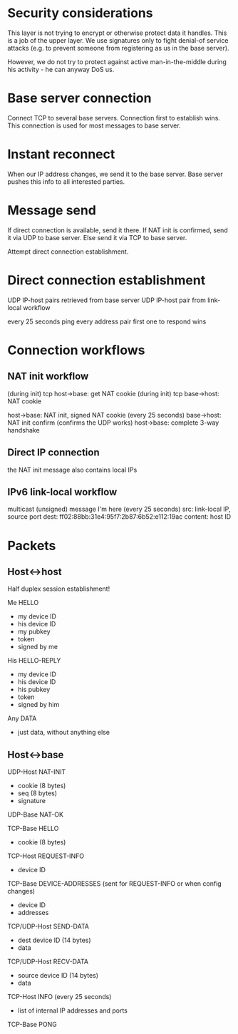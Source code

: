 # Security considerations

This layer is not trying to encrypt or otherwise protect data it handles.
This is a job of the upper layer. We use signatures only to fight denial-of service attacks (e.g. to prevent someone from registering as us in the base server).

However, we do not try to protect against active man-in-the-middle during his activity - he can anyway DoS us.

# Base server connection
Connect TCP to several base servers. Connection first to establish wins.
This connection is used for most messages to base server.

# Instant reconnect
When our IP address changes, we send it to the base server. Base server pushes this info to all interested parties.

# Message send

If direct connection is available, send it there.
If NAT init is confirmed, send it via UDP to base server.
Else send it via TCP to base server.

Attempt direct connection establishment.

# Direct connection establishment
UDP IP-host pairs retrieved from base server
UDP IP-host pair from link-local workflow

every 25 seconds ping every address pair
first one to respond wins

# Connection workflows
## NAT init workflow
(during init) tcp host->base: get NAT cookie
(during init) tcp base->host: NAT cookie

host->base: NAT init, signed NAT cookie (every 25 seconds)
base->host: NAT init confirm (confirms the UDP works)
host->base: complete 3-way handshake

## Direct IP connection
the NAT init message also contains local IPs

## IPv6 link-local workflow
multicast (unsigned) message I'm here (every 25 seconds)
src: link-local IP, source port
dest: ff02:88bb:31e4:95f7:2b87:6b52:e112:19ac
content: host ID

# Packets
## Host<->host

Half duplex session establishment!

Me HELLO
- my device ID
- his device ID
- my pubkey
- token
- signed by me

His HELLO-REPLY
- my device ID
- his device ID
- his pubkey
- token
- signed by him

Any DATA
- just data, without anything else

## Host<->base

UDP-Host NAT-INIT
- cookie (8 bytes)
- seq (8 bytes)
- signature

UDP-Base NAT-OK

TCP-Base HELLO
- cookie (8 bytes)

TCP-Host REQUEST-INFO
- device ID

TCP-Base DEVICE-ADDRESSES (sent for REQUEST-INFO or when config changes)
- device ID
- addresses

TCP/UDP-Host SEND-DATA
- dest device ID (14 bytes)
- data

TCP/UDP-Host RECV-DATA
- source device ID (14 bytes)
- data

TCP-Host INFO (every 25 seconds)
- list of internal IP addresses and ports

TCP-Base PONG
